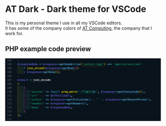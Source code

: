 # AT Dark - Dark theme for VSCode

This is my personal theme I use in all my VSCode editors.  
It has some of the company colors of [AT Computing](https://www.atcomputing.nl), the company that I work for.

## PHP example code preview

![PHP code example](images/screenshots/php-code-example.png)
